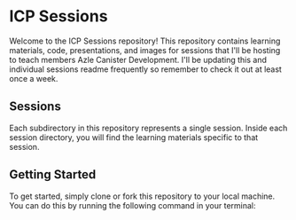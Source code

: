 # ICP Sessions

Welcome to the ICP Sessions repository! This repository contains learning materials, code, presentations, and images for sessions that I'll be hosting to teach members Azle Canister Development.
I'll be updating this and individual sessions readme frequently so remember to check it out at least once a week.

## Sessions

Each subdirectory in this repository represents a single session. Inside each session directory, you will find the learning materials specific to that session.

## Getting Started

To get started, simply clone or fork this repository to your local machine. You can do this by running the following command in your terminal:
